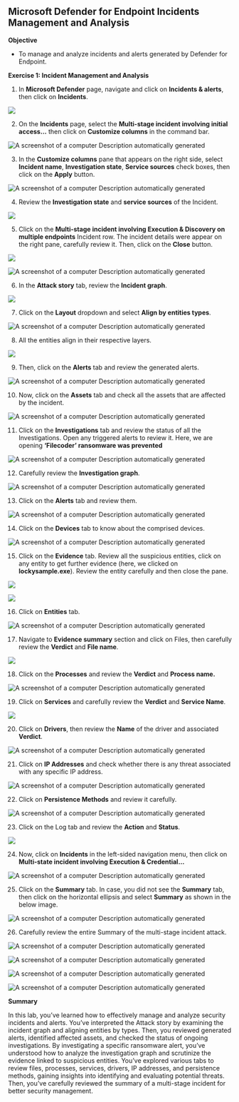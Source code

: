 ## **Microsoft Defender for Endpoint Incidents Management and Analysis**

**Objective**

- To manage and analyze incidents and alerts generated by Defender for
  Endpoint.

**Exercise 1: Incident Management and Analysis**

1.  In **Microsoft Defender** page, navigate and click on **Incidents &
    alerts**, then click on **Incidents**.

![](./media/image1.png)

2.  On the **Incidents** page, select the **Multi-stage incident
    involving initial access…** then click on **Customize columns** in
    the command bar.

![A screenshot of a computer Description automatically
generated](./media/image2.png)

3.  In the **Customize columns** pane that appears on the right side,
    select **Incident name**, **Investigation state**, **Service
    sources** check boxes, then click on the **Apply** button.

![A screenshot of a computer Description automatically
generated](./media/image3.png)

4.  Review the **Investigation state** and **service sources** of the
    Incident.

![](./media/image4.png)

5.  Click on the **Multi-stage incident involving Execution & Discovery
    on multiple endpoints** Incident row. The incident details were
    appear on the right pane, carefully review it. Then, click on the
    **Close** button.

![](./media/image5.png)

![A screenshot of a computer Description automatically
generated](./media/image6.png)

6.  In the **Attack story** tab, review the **Incident graph**.

![](./media/image7.png)

7.  Click on the **Layout** dropdown and select **Align by entities
    types**.

![A screenshot of a computer Description automatically
generated](./media/image8.png)

8.  All the entities align in their respective layers.

![](./media/image9.png)

9.  Then, click on the **Alerts** tab and review the generated alerts.

![A screenshot of a computer Description automatically
generated](./media/image10.png)

10. Now, click on the **Assets** tab and check all the assets that are
    affected by the incident.

![A screenshot of a computer Description automatically
generated](./media/image11.png)

11. Click on the **Investigations** tab and review the status of all the
    Investigations. Open any triggered alerts to review it. Here, we are
    opening **‘Filecoder’ ransomware was prevented**

![A screenshot of a computer Description automatically
generated](./media/image12.png)

12. Carefully review the **Investigation graph**.

![A screenshot of a computer Description automatically
generated](./media/image13.png)

13. Click on the **Alerts** tab and review them.

![A screenshot of a computer Description automatically
generated](./media/image14.png)

14. Click on the **Devices** tab to know about the comprised devices.

![A screenshot of a computer Description automatically
generated](./media/image15.png)

15. Click on the **Evidence** tab. Review all the suspicious entities,
    click on any entity to get further evidence (here, we clicked on
    **lockysample.exe**). Review the entity carefully and then close the
    pane.

![](./media/image16.png)

![](./media/image17.png)

16. Click on **Entities** tab.

![A screenshot of a computer Description automatically
generated](./media/image18.png)

17. Navigate to **Evidence summary** section and click on Files, then
    carefully review the **Verdict** and **File name**.

![](./media/image19.png)

18. Click on the **Processes** and review the **Verdict** and **Process
    name.**

![A screenshot of a computer Description automatically
generated](./media/image20.png)

19. Click on **Services** and carefully review the **Verdict** and
    **Service Name**.

![](./media/image21.png)

20. Click on **Drivers**, then review the **Name** of the driver and
    associated **Verdict**.

![A screenshot of a computer Description automatically
generated](./media/image22.png)

21. Click on **IP Addresses** and check whether there is any threat
    associated with any specific IP address.

![A screenshot of a computer Description automatically
generated](./media/image23.png)

22. Click on **Persistence Methods** and review it carefully.

![A screenshot of a computer Description automatically
generated](./media/image24.png)

23. Click on the Log tab and review the **Action** and **Status**.

![](./media/image25.png)

24. Now, click on **Incidents** in the left-sided navigation menu, then
    click on **Multi-state incident involving Execution & Credential…**

![A screenshot of a computer Description automatically
generated](./media/image26.png)

25. Click on the **Summary** tab. In case, you did not see the
    **Summary** tab, then click on the horizontal ellipsis and select
    **Summary** as shown in the below image.

![A screenshot of a computer Description automatically
generated](./media/image27.png)

26. Carefully review the entire Summary of the multi-stage incident
    attack.

![A screenshot of a computer Description automatically
generated](./media/image28.png)

![A screenshot of a computer Description automatically
generated](./media/image29.png)

![A screenshot of a computer Description automatically
generated](./media/image30.png)

![A screenshot of a computer Description automatically
generated](./media/image31.png)

**Summary**

In this lab, you’ve learned how to effectively manage and analyze
security incidents and alerts. You’ve interpreted the Attack story by
examining the incident graph and aligning entities by types. Then, you
reviewed generated alerts, identified affected assets, and checked the
status of ongoing investigations. By investigating a specific ransomware
alert, you’ve understood how to analyze the investigation graph and
scrutinize the evidence linked to suspicious entities. You’ve explored
various tabs to review files, processes, services, drivers, IP
addresses, and persistence methods, gaining insights into identifying
and evaluating potential threats. Then, you’ve carefully reviewed the
summary of a multi-stage incident for better security management.

